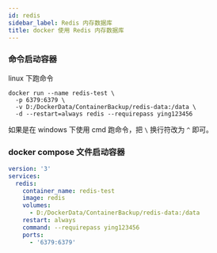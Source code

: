 ```yaml
---
id: redis
sidebar_label: Redis 内存数据库
title: docker 使用 Redis 内存数据库
---
```


### 命令启动容器

linux 下跑命令

```shell
docker run --name redis-test \
  -p 6379:6379 \
  -v D:/DockerData/ContainerBackup/redis-data:/data \
  -d --restart=always redis --requirepass ying123456
```

如果是在 windows 下使用 cmd 跑命令，把 `\` 换行符改为 `^` 即可。

### docker compose 文件启动容器

```yml
version: '3'
services:
  redis:
    container_name: redis-test
    image: redis
    volumes:
      - D:/DockerData/ContainerBackup/redis-data:/data
    restart: always
    command: --requirepass ying123456
    ports:
      - '6379:6379'
```
